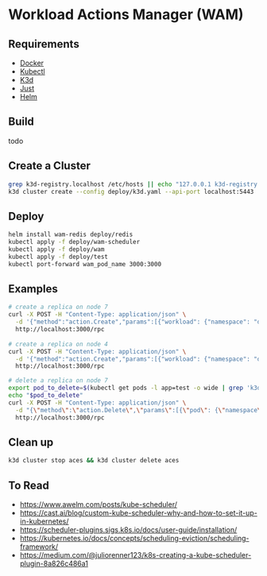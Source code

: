 # Workload Actions Manager (WAM)

## Requirements

- [Docker](https://docs.docker.com/get-docker/)
- [Kubectl](https://kubernetes.io/docs/tasks/tools/#kubectl)
- [K3d](https://k3d.io/v5.2.2/#installation)
- [Just](https://github.com/casey/just?tab=readme-ov-file#installation)
- [Helm](https://helm.sh/docs/intro/install/)

## Build

todo

## Create a Cluster

```bash
grep k3d-registry.localhost /etc/hosts || echo "127.0.0.1 k3d-registry.localhost" | sudo tee -a /etc/hosts
k3d cluster create --config deploy/k3d.yaml --api-port localhost:5443
```

## Deploy

```bash
helm install wam-redis deploy/redis
kubectl apply -f deploy/wam-scheduler
kubectl apply -f deploy/wam
kubectl apply -f deploy/test
kubectl port-forward wam_pod_name 3000:3000
```

## Examples

```bash
# create a replica on node 7
curl -X POST -H "Content-Type: application/json" \
  -d '{"method":"action.Create","params":[{"workload": {"namespace": "default", "apiVersion": "apps/v1", "kind": "Deployment", "name": "test"}, "node": {"name": "k3d-aces-agent-7"}}], "id":"1"}' \
  http://localhost:3000/rpc
  
# create a replica on node 4
curl -X POST -H "Content-Type: application/json" \
  -d '{"method":"action.Create","params":[{"workload": {"namespace": "default", "apiVersion": "apps/v1", "kind": "Deployment", "name": "test"}, "node": {"name": "k3d-aces-agent-4"}}], "id":"1"}' \
  http://localhost:3000/rpc

# delete a replica on node 7
export pod_to_delete=$(kubectl get pods -l app=test -o wide | grep 'k3d-aces-agent-7' | awk '{print $1}' | head -n 1)
echo "$pod_to_delete"
curl -X POST -H "Content-Type: application/json" \
  -d "{\"method\":\"action.Delete\",\"params\":[{\"pod\": {\"namespace\": \"default\", \"name\": \"$pod_to_delete\"}, \"node\": {\"name\": \"k3d-aces-agent-7\"}}], \"id\":\"1\"}" \
  http://localhost:3000/rpc
```

## Clean up

``` bash
k3d cluster stop aces && k3d cluster delete aces
```

## To Read

- https://www.awelm.com/posts/kube-scheduler/
- https://cast.ai/blog/custom-kube-scheduler-why-and-how-to-set-it-up-in-kubernetes/
- https://scheduler-plugins.sigs.k8s.io/docs/user-guide/installation/
- https://kubernetes.io/docs/concepts/scheduling-eviction/scheduling-framework/
- https://medium.com/@juliorenner123/k8s-creating-a-kube-scheduler-plugin-8a826c486a1
